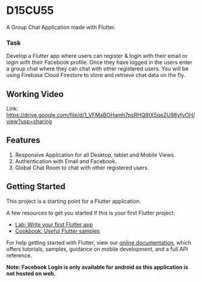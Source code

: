 # D15CU55

A Group Chat Application made with Flutter.

### Task

Develop a Flutter app where users can register & login with their email or login with their Facebook profile. Once they have logged in the users enter a group chat where they can chat with other registered users. You will be using Firebase Cloud Firestore to store and retrieve chat data on the fly.

## Working Video

Link: https://drive.google.com/file/d/1_VFMaBOHamh7psRHQ8tX5qeZU98yfvOH/view?usp=sharing

## Features

1. Responsive Application for all Desktop, tablet and Mobile Views.
2. Authentication with Email and Facebook.
3. Global Chat Room to chat with other registered users.

## Getting Started

This project is a starting point for a Flutter application.

A few resources to get you started if this is your first Flutter project:

- [Lab: Write your first Flutter app](https://flutter.dev/docs/get-started/codelab)
- [Cookbook: Useful Flutter samples](https://flutter.dev/docs/cookbook)

For help getting started with Flutter, view our
[online documentation](https://flutter.dev/docs), which offers tutorials,
samples, guidance on mobile development, and a full API reference.

**Note: Facebook Login is only available for android as this application is not hosted on web.**

